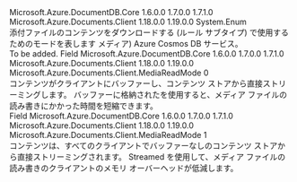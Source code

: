 <Type Name="MediaReadMode" FullName="Microsoft.Azure.Documents.Client.MediaReadMode">
  <TypeSignature Language="C#" Value="public enum MediaReadMode" />
  <TypeSignature Language="ILAsm" Value=".class public auto ansi sealed MediaReadMode extends System.Enum" />
  <TypeSignature Language="DocId" Value="T:Microsoft.Azure.Documents.Client.MediaReadMode" />
  <TypeSignature Language="VB.NET" Value="Public Enum MediaReadMode" />
  <TypeSignature Language="F#" Value="type MediaReadMode = " />
  <AssemblyInfo>
    <AssemblyName>Microsoft.Azure.DocumentDB.Core</AssemblyName>
    <AssemblyVersion>1.6.0.0</AssemblyVersion>
    <AssemblyVersion>1.7.0.0</AssemblyVersion>
    <AssemblyVersion>1.7.1.0</AssemblyVersion>
  </AssemblyInfo>
  <AssemblyInfo>
    <AssemblyName>Microsoft.Azure.Documents.Client</AssemblyName>
    <AssemblyVersion>1.18.0.0</AssemblyVersion>
    <AssemblyVersion>1.19.0.0</AssemblyVersion>
  </AssemblyInfo>
  <Base>
    <BaseTypeName>System.Enum</BaseTypeName>
  </Base>
  <Docs>
    <summary> 
            添付ファイルのコンテンツをダウンロードする (ルール サブタイプ) で使用するためのモードを表します メディア) Azure Cosmos DB サービス。
            </summary>
    <remarks>To be added.</remarks>
  </Docs>
  <Members>
    <Member MemberName="Buffered">
      <MemberSignature Language="C#" Value="Buffered" />
      <MemberSignature Language="ILAsm" Value=".field public static literal valuetype Microsoft.Azure.Documents.Client.MediaReadMode Buffered = int32(0)" />
      <MemberSignature Language="DocId" Value="F:Microsoft.Azure.Documents.Client.MediaReadMode.Buffered" />
      <MemberSignature Language="VB.NET" Value="Buffered" />
      <MemberSignature Language="F#" Value="Buffered = 0" Usage="Microsoft.Azure.Documents.Client.MediaReadMode.Buffered" />
      <MemberType>Field</MemberType>
      <AssemblyInfo>
        <AssemblyName>Microsoft.Azure.DocumentDB.Core</AssemblyName>
        <AssemblyVersion>1.6.0.0</AssemblyVersion>
        <AssemblyVersion>1.7.0.0</AssemblyVersion>
        <AssemblyVersion>1.7.1.0</AssemblyVersion>
      </AssemblyInfo>
      <AssemblyInfo>
        <AssemblyName>Microsoft.Azure.Documents.Client</AssemblyName>
        <AssemblyVersion>1.18.0.0</AssemblyVersion>
        <AssemblyVersion>1.19.0.0</AssemblyVersion>
      </AssemblyInfo>
      <ReturnValue>
        <ReturnType>Microsoft.Azure.Documents.Client.MediaReadMode</ReturnType>
      </ReturnValue>
      <MemberValue>0</MemberValue>
      <Docs>
        <summary>
            コンテンツがクライアントにバッファーし、コンテンツ ストアから直接ストリーミングします。 バッファーに格納されたを使用すると、メディア ファイルの読み書きにかかった時間を短縮できます。
            </summary>
      </Docs>
    </Member>
    <Member MemberName="Streamed">
      <MemberSignature Language="C#" Value="Streamed" />
      <MemberSignature Language="ILAsm" Value=".field public static literal valuetype Microsoft.Azure.Documents.Client.MediaReadMode Streamed = int32(1)" />
      <MemberSignature Language="DocId" Value="F:Microsoft.Azure.Documents.Client.MediaReadMode.Streamed" />
      <MemberSignature Language="VB.NET" Value="Streamed" />
      <MemberSignature Language="F#" Value="Streamed = 1" Usage="Microsoft.Azure.Documents.Client.MediaReadMode.Streamed" />
      <MemberType>Field</MemberType>
      <AssemblyInfo>
        <AssemblyName>Microsoft.Azure.DocumentDB.Core</AssemblyName>
        <AssemblyVersion>1.6.0.0</AssemblyVersion>
        <AssemblyVersion>1.7.0.0</AssemblyVersion>
        <AssemblyVersion>1.7.1.0</AssemblyVersion>
      </AssemblyInfo>
      <AssemblyInfo>
        <AssemblyName>Microsoft.Azure.Documents.Client</AssemblyName>
        <AssemblyVersion>1.18.0.0</AssemblyVersion>
        <AssemblyVersion>1.19.0.0</AssemblyVersion>
      </AssemblyInfo>
      <ReturnValue>
        <ReturnType>Microsoft.Azure.Documents.Client.MediaReadMode</ReturnType>
      </ReturnValue>
      <MemberValue>1</MemberValue>
      <Docs>
        <summary>
            コンテンツは、すべてのクライアントでバッファーなしのコンテンツ ストアから直接ストリーミングされます。 Streamed を使用して、メディア ファイルの読み書きのクライアントのメモリ オーバーヘッドが低減します。
            </summary>
      </Docs>
    </Member>
  </Members>
</Type>